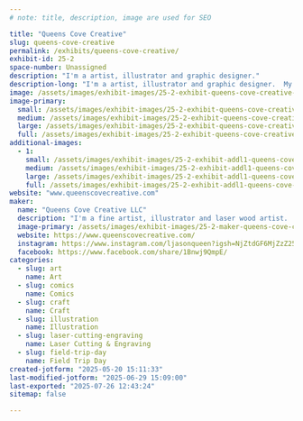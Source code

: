 ```yaml
---
# note: title, description, image are used for SEO

title: "Queens Cove Creative"
slug: queens-cove-creative
permalink: /exhibits/queens-cove-creative/
exhibit-id: 25-2
space-number: Unassigned
description: "I'm a artist, illustrator and graphic designer."
description-long: "I'm a artist, illustrator and graphic designer.  My work encompasses anything from traditional illustration,  sketch cards and fine art to laser engraved wood art. I'm also currently a sketch card artist for Topps having licensed work with Star Wars,  Marvel,  Major League Baseball, SpongeBob and Stranger Things."
image: /assets/images/exhibit-images/25-2-exhibit-queens-cove-creative-screenshot-20250520-150606-instagram-large.jpg
image-primary: 
  small: /assets/images/exhibit-images/25-2-exhibit-queens-cove-creative-screenshot-20250520-150606-instagram-small.jpg
  medium: /assets/images/exhibit-images/25-2-exhibit-queens-cove-creative-screenshot-20250520-150606-instagram-medium.jpg
  large: /assets/images/exhibit-images/25-2-exhibit-queens-cove-creative-screenshot-20250520-150606-instagram-large.jpg
  full: /assets/images/exhibit-images/25-2-exhibit-queens-cove-creative-screenshot-20250520-150606-instagram-full.jpg
additional-images: 
  - 1:
    small: /assets/images/exhibit-images/25-2-exhibit-addl1-queens-cove-creative-screenshot-20250520-150629-instagram-1-small.jpg
    medium: /assets/images/exhibit-images/25-2-exhibit-addl1-queens-cove-creative-screenshot-20250520-150629-instagram-1-medium.jpg
    large: /assets/images/exhibit-images/25-2-exhibit-addl1-queens-cove-creative-screenshot-20250520-150629-instagram-1-large.jpg
    full: /assets/images/exhibit-images/25-2-exhibit-addl1-queens-cove-creative-screenshot-20250520-150629-instagram-1-full.jpg
website: "www.queenscovecreative.com"
maker: 
  name: "Queens Cove Creative LLC"
  description: "I'm a fine artist, illustrator and laser wood artist.  I'm also currently a Topps Sketch card artist with licensed work on Marvel, Star Wars,   Major League Baseball,  Spongebob and Stranger Things."
  image-primary: /assets/images/exhibit-images/25-2-maker-queens-cove-creative-fb-img-1747767715843-medium.jpg
  website: https://www.queenscovecreative.com/
  instagram: https://www.instagram.com/ljasonqueen?igsh=NjZtdGF6MjZzZ25q
  facebook: https://www.facebook.com/share/1Bnwj9QmpE/
categories: 
  - slug: art
    name: Art
  - slug: comics
    name: Comics
  - slug: craft
    name: Craft
  - slug: illustration
    name: Illustration
  - slug: laser-cutting-engraving
    name: Laser Cutting & Engraving
  - slug: field-trip-day
    name: Field Trip Day
created-jotform: "2025-05-20 15:11:33"
last-modified-jotform: "2025-06-29 15:09:00"
last-exported: "2025-07-26 12:43:24"
sitemap: false

---
```

